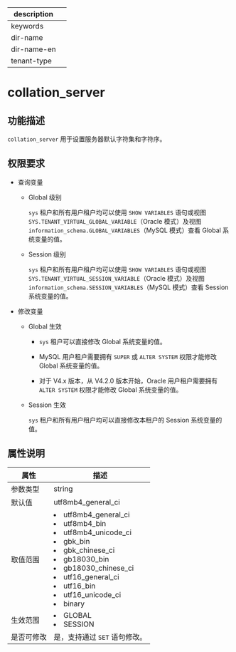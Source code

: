|description||
|---|---|
|keywords||
|dir-name||
|dir-name-en||
|tenant-type||

# collation_server

## 功能描述

`collation_server` 用于设置服务器默认字符集和字符序。

## 权限要求

* 查询变量

  * Global 级别

    `sys` 租户和所有用户租户均可以使用 `SHOW VARIABLES` 语句或视图 `SYS.TENANT_VIRTUAL_GLOBAL_VARIABLE`（Oracle 模式）及视图 `information_schema.GLOBAL_VARIABLES`（MySQL 模式）查看 Global 系统变量的值。

  * Session 级别

    `sys` 租户和所有用户租户均可以使用 `SHOW VARIABLES` 语句或视图 `SYS.TENANT_VIRTUAL_SESSION_VARIABLE`（Oracle 模式）及视图 `information_schema.SESSION_VARIABLES`（MySQL 模式）查看 Session 系统变量的值。

* 修改变量

  * Global 生效

    * `sys` 租户可以直接修改 Global 系统变量的值。
  
    * MySQL 用户租户需要拥有 `SUPER` 或 `ALTER SYSTEM` 权限才能修改 Global 系统变量的值。

    * 对于 V4.x 版本，从 V4.2.0 版本开始，Oracle 用户租户需要拥有 `ALTER SYSTEM` 权限才能修改 Global 系统变量的值。

  * Session 生效

    `sys` 租户和所有用户租户均可以直接修改本租户的 Session 系统变量的值。

## 属性说明

| **属性**  |                                      **描述**                                       |
|---------|---------------------|
| 参数类型    | string                                                                            |
| 默认值     | utf8mb4_general_ci                                                                |
| 取值范围    | <li> utf8mb4_general_ci   <li> utf8mb4_bin   <li> utf8mb4_unicode_ci   <li> gbk_bin   <li> gbk_chinese_ci   <li> gb18030_bin   <li> gb18030_chinese_ci   <li> utf16_general_ci   <li> utf16_bin   <li> utf16_unicode_ci   <li> binary    |
| 生效范围    | <li> GLOBAL   <li> SESSION                                                              |
| 是否可修改  | 是，支持通过 `SET` 语句修改。|
